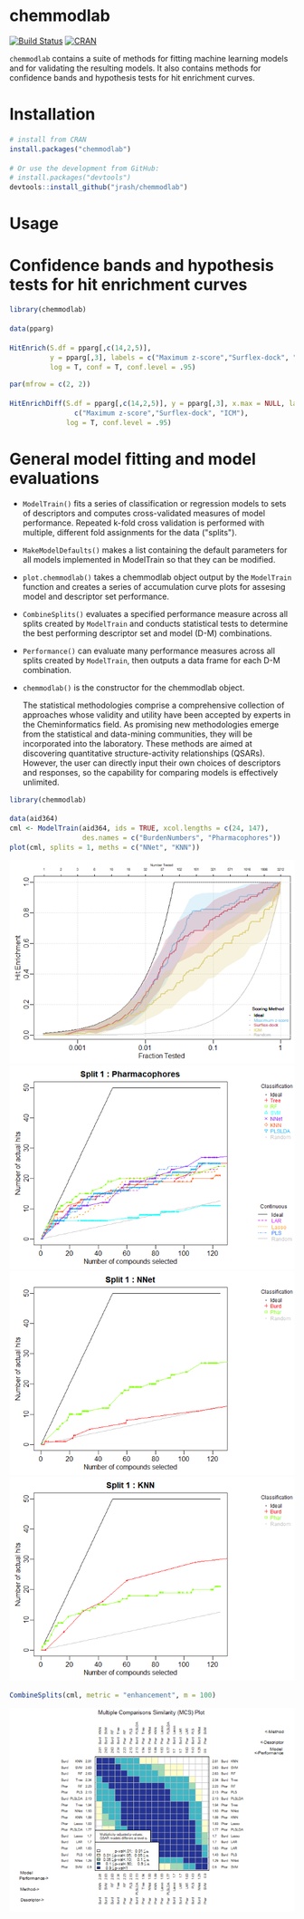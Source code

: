 
<!-- README.md is generated from README.Rmd. Please edit that file -->
chemmodlab
==========

[![Build Status](https://travis-ci.org/jrash/chemmodlab.svg?branch=master)](https://travis-ci.org/jrash/chemmodlab) [![CRAN](https://img.shields.io/cran/v/chemmodlab.svg)]()

`chemmodlab` contains a suite of methods for fitting machine learning models and for validating the resulting models.  It also contains methods for confidence bands and hypothesis tests for hit enrichment curves.


Installation
============

``` r
# install from CRAN
install.packages("chemmodlab")

# Or use the development from GitHub:
# install.packages("devtools")
devtools::install_github("jrash/chemmodlab")
```

Usage
=====

# Confidence bands and hypothesis tests for hit enrichment curves

``` r
library(chemmodlab)

data(pparg)

HitEnrich(S.df = pparg[,c(14,2,5)],
          y = pparg[,3], labels = c("Maximum z-score","Surflex-dock", "ICM"),
          log = T, conf = T, conf.level = .95)
```


``` r
par(mfrow = c(2, 2))

HitEnrichDiff(S.df = pparg[,c(14,2,5)], y = pparg[,3], x.max = NULL, labels =
                c("Maximum z-score","Surflex-dock", "ICM"),
              log = T, conf.level = .95)
```


# General model fitting and model evaluations

-   `ModelTrain()` fits a series of classification or regression models to sets of descriptors and computes cross-validated measures of model performance. Repeated k-fold cross validation is performed with multiple, different fold assignments for the data ("splits").
-   `MakeModelDefaults()` makes a list containing the default parameters for all models implemented in ModelTrain so that they can be modified.
-   `plot.chemmodlab()` takes a chemmodlab object output by the `ModelTrain` function and creates a series of accumulation curve plots for assesing model and descriptor set performance.
-   `CombineSplits()` evaluates a specified performance measure across all splits created by `ModelTrain` and conducts statistical tests to determine the best performing descriptor set and model (D-M) combinations.
-   `Performance()` can evaluate many performance measures across all splits created by `ModelTrain`, then outputs a data frame for each D-M combination.
-   `chemmodlab()` is the constructor for the chemmodlab object.

    The statistical methodologies comprise a comprehensive collection of approaches whose validity and utility have been accepted by experts in the Cheminformatics field. As promising new methodologies emerge from the statistical and data-mining communities, they will be incorporated into the laboratory. These methods are aimed at discovering quantitative structure-activity relationships (QSARs). However, the user can directly input their own choices of descriptors and responses, so the capability for comparing models is effectively unlimited.

``` r
library(chemmodlab)

data(aid364)
cml <- ModelTrain(aid364, ids = TRUE, xcol.lengths = c(24, 147),
                  des.names = c("BurdenNumbers", "Pharmacophores"))
plot(cml, splits = 1, meths = c("NNet", "KNN"))
```

![](README-unnamed-chunk-3-1.png)![](README-unnamed-chunk-3-2.png)![](README-unnamed-chunk-3-3.png)![](README-unnamed-chunk-3-4.png)

``` r
CombineSplits(cml, metric = "enhancement", m = 100)
```

![](README-unnamed-chunk-3-5.png)
